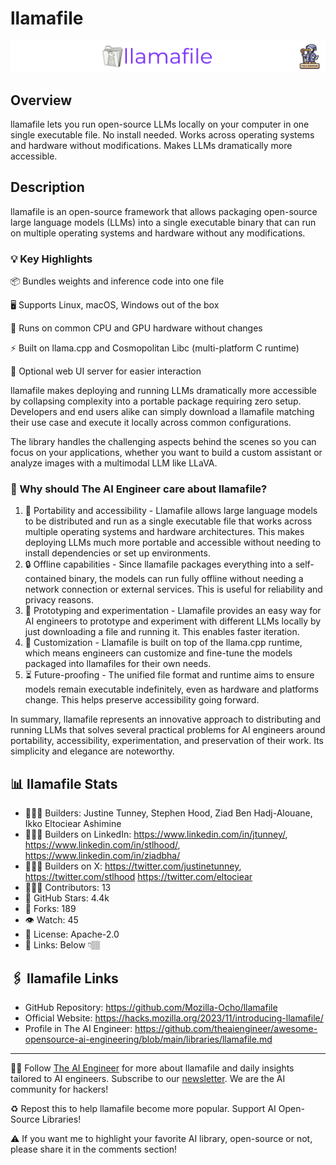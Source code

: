 # llamafile
![The AI Engineer presents llamafile](llamafile_1920x192.png)
## Overview
llamafile lets you run open-source LLMs locally on your computer in one single executable file. No install needed. Works across operating systems and hardware without modifications. Makes LLMs dramatically more accessible.

## Description
llamafile is an open-source framework that allows packaging open-source large language models (LLMs) into a single executable binary that can run on multiple operating systems and hardware without any modifications.

### 💡 Key Highlights
📦 Bundles weights and inference code into one file

🖥️ Supports Linux, macOS, Windows out of the box

🤖 Runs on common CPU and GPU hardware without changes

⚡ Built on llama.cpp and Cosmopolitan Libc (multi-platform C runtime)

🔌 Optional web UI server for easier interaction

llamafile makes deploying and running LLMs dramatically more accessible by collapsing complexity into a portable package requiring zero setup. Developers and end users alike can simply download a llamafile matching their use case and execute it locally across common configurations.

The library handles the challenging aspects behind the scenes so you can focus on your applications, whether you want to build a custom assistant or analyze images with a multimodal LLM like LLaVA.

### 🤔 Why should The AI Engineer care about llamafile?
1. 🚚 Portability and accessibility - Llamafile allows large language models to be distributed and run as a single executable file that works across multiple operating systems and hardware architectures. This makes deploying LLMs much more portable and accessible without needing to install dependencies or set up environments.
2. 🔒 Offline capabilities - Since llamafile packages everything into a self-contained binary, the models can run fully offline without needing a network connection or external services. This is useful for reliability and privacy reasons.
3. 🧪 Prototyping and experimentation - Llamafile provides an easy way for AI engineers to prototype and experiment with different LLMs locally by just downloading a file and running it. This enables faster iteration.
4. 🔧 Customization - Llamafile is built on top of the llama.cpp runtime, which means engineers can customize and fine-tune the models packaged into llamafiles for their own needs.
5. ⏳ Future-proofing - The unified file format and runtime aims to ensure models remain executable indefinitely, even as hardware and platforms change. This helps preserve accessibility going forward.

In summary, llamafile represents an innovative approach to distributing and running LLMs that solves several practical problems for AI engineers around portability, accessibility, experimentation, and preservation of their work. Its simplicity and elegance are noteworthy.


## 📊 llamafile Stats
* 👷🏽‍♀️ Builders: Justine Tunney, Stephen Hood, Ziad Ben Hadj-Alouane, Ikko Eltociear Ashimine
* 👩🏽‍💼 Builders on LinkedIn: https://www.linkedin.com/in/jtunney/, https://www.linkedin.com/in/stlhood/, https://www.linkedin.com/in/ziadbha/
* 👩🏽‍🏭 Builders on X: https://twitter.com/justinetunney, https://twitter.com/stlhood https://twitter.com/eltociear
* 👩🏽‍💻 Contributors: 13
* 💫 GitHub Stars: 4.4k
* 🍴 Forks: 189
* 👁️ Watch: 45
* 🪪 License: Apache-2.0
* 🔗 Links: Below 👇🏽

## 🖇️ llamafile Links
* GitHub Repository: https://github.com/Mozilla-Ocho/llamafile
* Official Website: https://hacks.mozilla.org/2023/11/introducing-llamafile/
* Profile in The AI Engineer: https://github.com/theaiengineer/awesome-opensource-ai-engineering/blob/main/libraries/llamafile.md

---
🧙🏽 Follow [The AI Engineer](https://www.linkedin.com/company/theaiengineer/) for more about llamafile and daily insights tailored to AI engineers. Subscribe to our [newsletter](http://theaiengineerco.substack.com). We are the AI community for hackers!

♻️ Repost this to help llamafile become more popular. Support AI Open-Source Libraries!

⚠️ If you want me to highlight your favorite AI library, open-source or not, please share it in the comments section!

